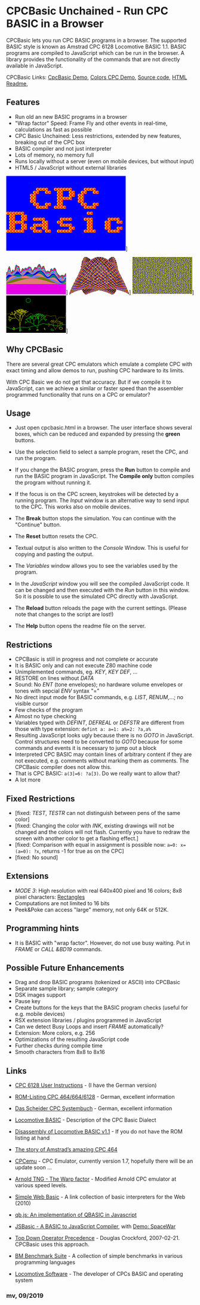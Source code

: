 # CPCBasic Unchained - Run CPC BASIC in a Browser

CPCBasic lets you run CPC BASIC programs in a browser. The supported BASIC style is known as Amstrad CPC 6128 Locomotive BASIC 1.1.
BASIC programs are compiled to JavaScript which can be run in the browser. A library provides the functionality of the commands that are not directly available in JavaScript.

CPCBasic Links:
[CpcBasic Demo](https://benchmarko.github.io/CPCBasic/cpcbasic.html?example=cpcbasic),
[Colors CPC Demo](https://benchmarko.github.io/CPCBasic/cpcbasic.html?example=colors),
[Source code](https://github.com/benchmarko/CPCBasic/),
[HTML Readme](https://github.com/benchmarko/CPCBasic/#readme),

## Features

- Run old an new BASIC programs in a browser
- "Wrap factor" Speed: Frame Fly and other events in real-time, calculations as fast as possible
- CPC Basic Unchained: Less restrictions, extended by new features, breaking out of the CPC box
- BASIC compiler and not just interpreter
- Lots of memory, no memory full
- Runs locally without a server (even on mobile devices, but without input)
- HTML5 / JavaScript without external libraries

[![A sample with cpcbasic](./img/cpcbasic.gif)](https://benchmarko.github.io/CPCBasic/cpcbasic.html?example=cpcbasic)]

[![Art](./img/art.png)](https://benchmarko.github.io/CPCBasic/cpcbasic.html?example=art)]
[![Graphics](./img/graphics.png)](https://benchmarko.github.io/CPCBasic/cpcbasic.html?example=graphics)]
[![Labyrinth](./img/labyrinth.png)](https://benchmarko.github.io/CPCBasic/cpcbasic.html?example=labyrinth)]
[![Landscape](./img/landscape.png)](https://benchmarko.github.io/CPCBasic/cpcbasic.html?example=landscape)]

## Why CPCBasic

There are several great CPC emulators which emulate a complete CPC with exact timing and allow demos to run, pushing CPC hardware to its limits.

With CPC Basic we do not get that accuracy. But if we compile it to JavaScript, can we achieve a similar or faster speed than the assembler programmed functionality that runs on a CPC or emulator?

## Usage

- Just open cpcbasic.html in a browser.
  The user interface shows several boxes, which can be reduced and expanded by pressing the **green** buttons.
- Use the selection field to select a sample program, reset the CPC, and run the program.
- If you change the BASIC program, press the **Run** button to compile and run the BASIC program in JavaScript. The **Compile only** button compiles the program without running it.
- If the focus is on the CPC screen, keystrokes will be detected by a running program.
  The *Input* window is an alternative way to send input to the CPC. This works also on mobile devices.
- The **Break** button stops the simulation. You can continue with the "Continue" button.
- The **Reset** button resets the CPC.
- Textual output is also written to the *Console* Window. This is useful for copying and pasting the output.
- The *Variables* window allows you to see the variables used by the program.
- In the *JavaScript* window you will see the compiled JavaScript code. It can be changed and then executed with the *Run* button in this window. So it is possible to use the simulated CPC directly with JavaScript.

- The **Reload** button reloads the page with the current settings. (Please note that changes to the script are lost!)
- The **Help** button opens the readme file on the server.

## Restrictions

- CPCBasic is still in progress and not complete or accurate
- It is BASIC only and can not execute Z80 machine code
- Unimplemented commands, eg. *KEY*, *KEY DEF*, ...
- RESTORE on lines without *DATA*
- Sound: No *ENT* (tone envelopes); no hardware volume envelopes or tones with sepcial *ENV* syntax "="
- No direct input mode for BASIC commands, e.g. *LIST*, *RENUM*,...; no visible cursor
- Few checks of the program
- Almost no type checking
- Variables typed with *DEFINT*, *DEFREAL* or *DEFSTR* are different from those with type extension:
  `defint a: a=1: a%=2: ?a,a%`
- Resulting JavaScript looks ugly because there is no *GOTO* in JavaScript. Control structures need to be converted to *GOTO* because for some commands and events it is necessary to jump out a block
- Interpreted CPC BASIC may contain lines of arbitrary content if they are not executed, e.g. comments without marking them as comments. The CPCBasic compiler does not allow this.
- That is CPC BASIC: `a(3]=6: ?a[3)`. Do we really want to allow that?
- A lot more

## Fixed Restrictions

- [fixed: *TEST*, *TESTR* can not distinguish between pens of the same color]
- [fixed: Changing the color with *INK*, existing drawings will not be changed and the colors will
  not flash. Currently you have to redraw the screen with another color to get a flashing effect.]
- [fixed: Comparison with equal in assignment is possible now: `a=0: x=(a=0): ?x`, returns -1 for true as on the CPC]
- [fixed: No sound]

## Extensions

- *MODE 3*: High resolution with real 640x400 pixel and 16 colors; 8x8 pixel characters: [Rectangles](https://benchmarko.github.io/CPCBasic/cpcbasic.html?example=rectangles)
- Computations are not limited to 16 bits
- Peek&Poke can access "large" memory, not only 64K or 512K.

## Programming hints

- It is BASIC with "wrap factor". However, do not use busy waiting. Put in *FRAME* or *CALL &BD19* commands.

## Possible Future Enhancements

- Drag and drop BASIC programs (tokenized or ASCII) into CPCBasic
- Separate sample library; sample category
- DSK images support
- Pause key
- Create buttons for the keys that the BASIC program checks (useful for e.g. mobile devices)
- RSX extension libraries / plugins programmed in JavaScript
- Can we detect Busy Loops and insert *FRAME* automatically?
- Extension: More colors, e.g. 256
- Optimizations of the resulting JavaScript code
- Further checks during compile time
- Smooth characters from 8x8 to 8x16

## Links

- [CPC 6128 User Instructions](http://www.cpcwiki.eu/manuals/AmstradCPC6128-hypertext-en-Sinewalker.pdf) - (I have the German version)

- [ROM-Listing CPC 464/664/6128](http://www.cpcwiki.eu/index.php/ROM-Listing_CPC_464/664/6128) - German, excellent information

- [Das Scheider CPC Systembuch](https://k1.spdns.de/Vintage/Schneider%20CPC/Das%20Scheider%20CPC%20Systembuch.pdf) - German, excellent information

- [Locomotive BASIC](https://www.cpcwiki.eu/index.php/Locomotive_BASIC) - Description of the CPC Basic Dialect

- [Disassembly of Locomotive BASIC v1.1](http://cpctech.cpc-live.com/docs/basic.asm) - If you do not have the ROM listing at hand

- [The story of Amstrad’s amazing CPC 464](https://www.theregister.co.uk/2014/02/12/archaeologic_amstrad_cpc_464/)

- [CPCemu](http://www.cpc-emu.org/) - CPC Emulator, currently version 1.7, hopefully there will be an update soon ...

- [Arnold TNG - The Warp factor](http://www.yasara.org/cpc/index.html) - Modified Arnold CPC emulator at various speed levels.

- [Simple Web Basic](https://yohan.es/swbasic/) - A link collection of basic interpreters for the Web (2010)

- [qb.js: An implementation of QBASIC in Javascript](http://stevehanov.ca/blog/?id=92)

- [JSBasic - A BASIC to JavaScript Compiler](https://www.codeproject.com/Articles/25069/JSBasic-A-BASIC-to-JavaScript-Compiler), with
  [Demo: SpaceWar](http://jsbasic.apphb.com/default.aspx?sourceCode=SpaceWar)

- [Top Down Operator Precedence](http://crockford.com/javascript/tdop/tdop.html) - Douglas Crockford, 2007-02-21. CPCBasic uses this approach.

- [BM Benchmark Suite](https://github.com/benchmarko/BMbench) - A collection of simple benchmarks in various programming languages

- [Locomotive Software](https://www.cpcwiki.eu/index.php/Locomotive_Software) - The developer of CPCs BASIC and operating system

### **mv, 09/2019**
